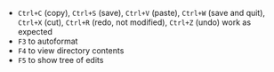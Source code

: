 * `Ctrl+C` (copy), `Ctrl+S` (save), `Ctrl+V` (paste), `Ctrl+W` (save and quit), `Ctrl+X` (cut), `Ctrl+R` (redo, not modified), `Ctrl+Z` (undo) work as expected
* `F3` to autoformat
* `F4` to view directory contents
* `F5` to show tree of edits
